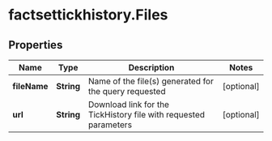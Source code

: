 # factsettickhistory.Files

## Properties

Name | Type | Description | Notes
------------ | ------------- | ------------- | -------------
**fileName** | **String** | Name of the file(s) generated for the query requested | [optional] 
**url** | **String** | Download link for the TickHistory file with requested parameters | [optional] 


